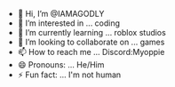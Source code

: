 - 👋 Hi, I’m @IAMAGODLY 
- 👀 I’m interested in ... coding
- 🌱 I’m currently learning ... roblox studios
- 💞️ I’m looking to collaborate on ... games
- 📫 How to reach me ... Discord:Myoppie
- 😄 Pronouns: ... He/Him
- ⚡ Fun fact: ... I'm not human

<!---
IAMAGODLY/IAMAGODLY is a ✨ special ✨ repository because its `README.md` (this file) appears on your GitHub profile.
You can click the Preview link to take a look at your changes.
--->
